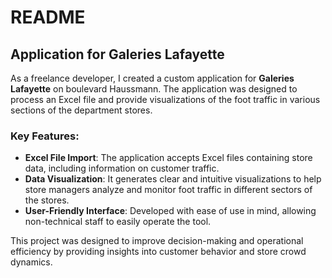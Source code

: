 # README

## Application for Galeries Lafayette

As a freelance developer, I created a custom application for **Galeries Lafayette** on boulevard Haussmann. 
The application was designed to process an Excel file and provide visualizations of the foot traffic in various sections of the department stores. 

### Key Features:
- **Excel File Import**: The application accepts Excel files containing store data, including information on customer traffic.
- **Data Visualization**: It generates clear and intuitive visualizations to help store managers analyze and monitor foot traffic in different sectors of the stores.
- **User-Friendly Interface**: Developed with ease of use in mind, allowing non-technical staff to easily operate the tool.

This project was designed to improve decision-making and operational efficiency by providing insights into customer behavior and store crowd dynamics.
